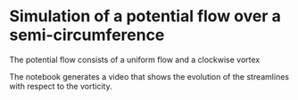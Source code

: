 # Simulation of a potential flow over a semi-circumference

The potential flow consists of a uniform flow and a clockwise vortex

The notebook generates a video that shows the evolution of the streamlines with respect to the vorticity.
